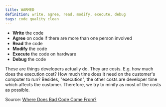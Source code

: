 ```yaml
---
title: WARMED
definition: write, agree, read, modify, execute, debug
tags: code quality clean
---
```


- **Write** the code
- **Agree** on code if there are more than one person involved
- **Read** the code
- **Modify** the code
- **Execute** the code on hardware
- **Debug** the code

These are things developers actually do. They are costs. E.g. how much does the
execution cost? How much time does it need on the customer's computer to run?
Besides, "execution", the other costs are developer time which affects the
customer. Therefore, we try to minify as most of the costs as possible.

Source: [Where Does Bad Code Come From?](https://youtu.be/7YpFGkG-u1w)
